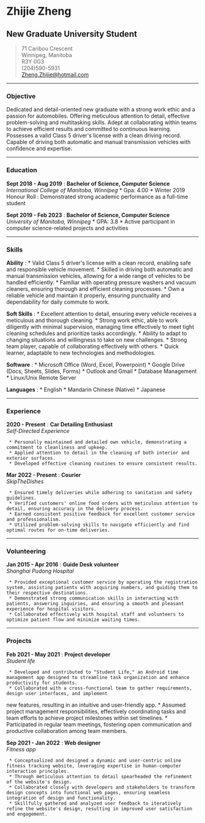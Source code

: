 # Zhijie Zheng
## New Graduate University Student

> 71 Caribou Crescent       
> Winnipeg, Manitoba    
> R3Y 0G3       
> (204)590-5931     
> Zheng.Zhijie@hotmail.com

-----
### Objective
Dedicated and detail-oriented new graduate with a strong work ethic and a passion for automobiles. Offering meticulous attention to detail, effective problem-solving and multitasking skills. Adept at collaborating within teams to achieve efficient results and committed to continuous learning. Possesses a valid Class 5 driver's license with a clean driving record. Capable of driving both automatic and manual transmission vehicles with confidence and expertise.

-----
### Education
**Sept 2018 - Aug 2019**
:    **Bachelor of Science, Computer Science**<br />
     *International College of Manitoba, Winnipeg*
     * Gpa: 4.00
     * Winter 2019 Honour Roll
     : Demonstrated strong academic performance as a full-time student

**Sept 2019 - Feb 2023**
:    **Bachelor of Science, Computer Science**<br />
     *University of Manitoba, Winnipeg*
     * GPA: 3.8
     * Active participant in computer science-related projects and activities
    
-----
### Skills
**Ability**
:    *   Valid Class 5 driver's license with a clean record, enabling safe and responsible vehicle movement.
     *   Skilled in driving both automatic and manual transmission vehicles, allowing for a wide range of vehicles to be handled efficiently.
     *   Familiar with operating pressure washers and vacuum cleaners, ensuring thorough and efficient cleaning
processes.
     *   Own a reliable vehicle and maintain it properly, ensuring punctuality and dependability for daily commute to work.
     
**Soft Skills**
:    *   Excellent attention to detail, ensuring every vehicle receives a meticulous and thorough cleaning.
     *   Strong work ethic, able to work diligently with minimal supervision, managing time effectively to meet tight cleaning schedules and prioritize tasks accordingly.
     *   Ability to adapt to changing situations and willingness to take on new challenges.
     *   Strong team player, capable of collaborating effectively with others.
     *   Quick learner, adaptable to new technologies and methodologies.
     
**Software**
:    *  Microsoft Office (Word, Excel, Powerpoint)
     *  Google Drive (Docs, Sheets, Slides, Forms)
     *  Outlook and Gmail
     *  Database Management
     *  Linux/Unix Remote Server

**Languages**
:    *  English
     *  Mandarin Chinese (Native)
     *  Japanese
     
----- 
### Experience
**2020 - Present**
:    **Car Detailing Enthusiast**<br />
     *Self-Directed Experience*
     
     * Personally maintained and detailed own vehicle, demonstrating a commitment to cleanliness and upkeep.
     * Applied attention to detail in the cleaning of both interior and exterior surfaces.
     * Developed effective cleaning routines to ensure consistent results.

**Mar 2022 - Present**
:    **Courier**<br />
     *SkipTheDishes*
     
     * Ensured timely deliveries while adhering to sanitation and safety guidelines.
     * Verified customers' online food orders with meticulous attention to detail, ensuring accuracy in the delivery process.
     * Earned consistent positive feedback for excellent customer service and professionalism.
     * Utilized problem-solving skills to navigate efficiently and find optimal routes for on-time deliveries.
  
-----
### Volunteering
**Jan 2015 - Apr 2016**
:    **Guide Desk volunteer**<br />
     *Shanghai Pudong Hospital*

     * Provided exceptional customer service by operating the registration system, assisting patients with acquiring numbers, and guiding them to their respective destinations.
     * Demonstrated strong communication skills in interacting with patients, answering inquiries, and ensuring a smooth and pleasant experience for hospital visitors.
     * Collaborated effectively with hospital staff and volunteers to optimize patient flow and minimize waiting times.
    
-----
### Projects
**Feb 2021 - May 2021**
:    **Project developer**<br />
     *Student life*

     * Developed and contributed to "Student Life," an Android time management app designed to streamline task organization and enhance productivity for students.
     * Collaborated with a cross-functional team to gather requirements, design user interfaces, and implement
new features, resulting in an intuitive and user-friendly app.
     * Assumed project management responsibilities, effectively coordinating tasks and team efforts to achieve project milestones within set timelines.
     * Participated in regular team meetings, fostering open communication and productive collaboration among team members.

**Sep 2021 - Jan 2022**
:    **Web designer**<br />
     *Fitness app*

     * Conceptualized and designed a dynamic and user-centric online fitness tracking website, leveraging expertise in human-computer interaction principles.
     * Through meticulous attention to detail spearheaded the refinement of the website's design.
     * Collaborated closely with developers and stakeholders to transform design concepts into functional web pages, ensuring seamless integration of design and functionality.
     * Skillfully gathered and analyzed user feedback to iteratively refine the website's design, resulting in improved user satisfaction and engagement.
